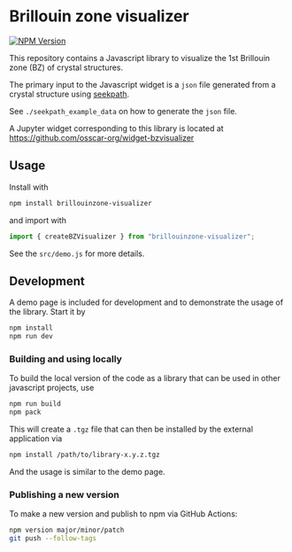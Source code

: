 # Brillouin zone visualizer

[![NPM Version](https://img.shields.io/npm/v/brillouinzone-visualizer)](https://www.npmjs.com/package/brillouinzone-visualizer)

This repository contains a Javascript library to visualize the 1st Brillouin zone (BZ) of crystal structures.

The primary input to the Javascript widget is a `json` file generated from a crystal structure using [seekpath](https://github.com/giovannipizzi/seekpath).

See `./seekpath_example_data` on how to generate the `json` file.

A Jupyter widget corresponding to this library is located at https://github.com/osscar-org/widget-bzvisualizer

## Usage

Install with

```bash
npm install brillouinzone-visualizer
```

and import with

```javascript
import { createBZVisualizer } from "brillouinzone-visualizer";
```

See the `src/demo.js` for more details.

## Development

A demo page is included for development and to demonstrate the usage of the library. Start it by

```bash
npm install
npm run dev
```

### Building and using locally

To build the local version of the code as a library that can be used in other javascript projects, use

```bash
npm run build
npm pack
```

This will create a `.tgz` file that can then be installed by the external application via

```bash
npm install /path/to/library-x.y.z.tgz
```

And the usage is similar to the demo page.

### Publishing a new version

To make a new version and publish to npm via GitHub Actions:

```bash
npm version major/minor/patch
git push --follow-tags
```
